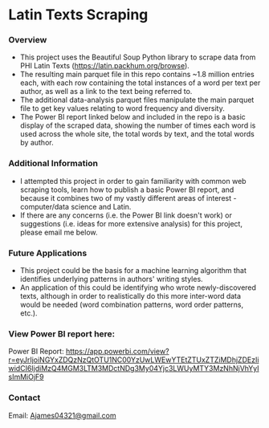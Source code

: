 # Latin Texts Scraping

### Overview
- This project uses the Beautiful Soup Python library to scrape data from PHI Latin Texts (https://latin.packhum.org/browse). 
- The resulting main parquet file in this repo contains ~1.8 million entries each, with each row containing the total instances of a word per text per author, as well as a link to the text being referred to.
- The additional data-analysis parquet files manipulate the main parquet file to get key values relating to word frequency and diversity.
- The Power BI report linked below and included in the repo is a basic display of the scraped data, showing the number of times each word is used across the whole site, the total words by text, and the total words by author.

### Additional Information
- I attempted this project in order to gain familiarity with common web scraping tools, learn how to publish a basic Power BI report, and because it combines two of my vastly different areas of interest - computer/data science and Latin.
- If there are any concerns (i.e. the Power BI link doesn't work) or suggestions (i.e. ideas for more extensive analysis) for this project, please email me below.

### Future Applications
- This project could be the basis for a machine learning algorithm that identifies underlying patterns in authors' writing styles.
- An application of this could be identifying who wrote newly-discovered texts, although in order to realistically do this more inter-word data would be needed (word combination patterns, word order patterns, etc.).

### View Power BI report here:
Power BI Report: https://app.powerbi.com/view?r=eyJrIjoiNGYxZDQzNzQtOTU1NC00YzUwLWEwYTEtZTUxZTZiMDhjZDEzIiwidCI6IjdiMzQ4MGM3LTM3MDctNDg3My04Yjc3LWUyMTY3MzNhNjVhYyIsImMiOjF9

### Contact
Email: Ajames04321@gmail.com
